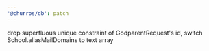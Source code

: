 ```yaml
---
'@churros/db': patch
---
```


drop superfluous unique constraint of GodparentRequest's id, switch School.aliasMailDomains to text array
